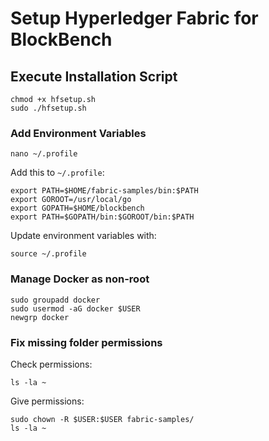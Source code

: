 # Setup Hyperledger Fabric for BlockBench
## Execute Installation Script
```
chmod +x hfsetup.sh
sudo ./hfsetup.sh
```
### Add Environment Variables

```
nano ~/.profile
```
Add this to `~/.profile`:
```
export PATH=$HOME/fabric-samples/bin:$PATH
export GOROOT=/usr/local/go
export GOPATH=$HOME/blockbench
export PATH=$GOPATH/bin:$GOROOT/bin:$PATH
```
Update environment variables with:
```
source ~/.profile
```
### Manage Docker as non-root 
```
sudo groupadd docker
sudo usermod -aG docker $USER
newgrp docker
```

### Fix missing folder permissions
Check permissions:
```
ls -la ~
```
Give permissions:
```
sudo chown -R $USER:$USER fabric-samples/
ls -la ~
```

